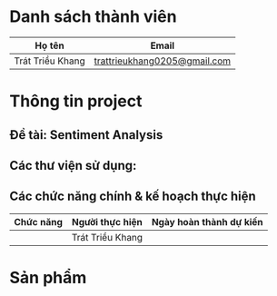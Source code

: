 # Danh sách thành viên


| Họ tên | Email |
| -------- | -------- |
| Trát Triều Khang | trattrieukhang0205@gmail.com |

# Thông tin project
## Đề tài: Sentiment Analysis
## Các thư viện sử dụng:
## Các chức năng chính & kế hoạch thực hiện


| Chức năng | Người thực hiện | Ngày hoàn thành dự kiến |
| -------- | -------- | -------- |
|  | Trát Triều Khang |  |

# Sản phẩm
